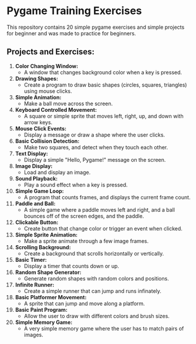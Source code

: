 # Pygame Training Exercises

This repository contains 20 simple pygame exercises and simple projects for beginner and was made to practice for beginners.

## Projects and Exercises:

1.  **Color Changing Window:**
    - A window that changes background color when a key is pressed.
2.  **Drawing Shapes:**
    - Create a program to draw basic shapes (circles, squares, triangles) using mouse clicks.
3.  **Simple Animation:**
    - Make a ball move across the screen.
4.  **Keyboard Controlled Movement:**
    - A square or simple sprite that moves left, right, up, and down with arrow keys.
5.  **Mouse Click Events:**
    - Display a message or draw a shape where the user clicks.
6.  **Basic Collision Detection:**
    - Make two squares, and detect when they touch each other.
7.  **Text Display:**
    - Display a simple "Hello, Pygame!" message on the screen.
8.  **Image Display:**
    - Load and display an image.
9.  **Sound Playback:**
    - Play a sound effect when a key is pressed.
10. **Simple Game Loop:**
    - A program that counts frames, and displays the current frame count.
11. **Paddle and Ball:**
    - A simple game where a paddle moves left and right, and a ball bounces off of the screen edges, and the paddle.
12. **Clickable Button:**
    - Create button that change color or trigger an event when clicked.
13. **Simple Sprite Animation:**
    - Make a sprite animate through a few image frames.
14. **Scrolling Background:**
    - Create a background that scrolls horizontally or vertically.
15. **Basic Timer:**
    - Display a timer that counts down or up.
16. **Random Shape Generator:**
    - Generate random shapes with random colors and positions.
17. **Infinite Runner:**
    - Create a simple runner that can jump and runs infinately.
18. **Basic Platformer Movement:**
    - A sprite that can jump and move along a platform.
19. **Basic Paint Program:**
    - Allow the user to draw with different colors and brush sizes.
20. **Simple Memory Game:**
    - A very simple memory game where the user has to match pairs of images.
